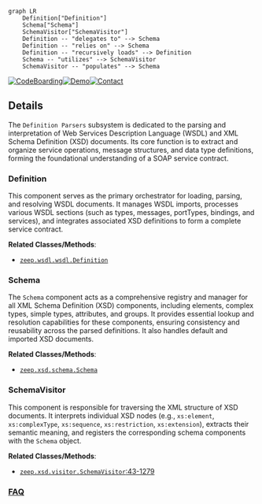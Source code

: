 ```mermaid
graph LR
    Definition["Definition"]
    Schema["Schema"]
    SchemaVisitor["SchemaVisitor"]
    Definition -- "delegates to" --> Schema
    Definition -- "relies on" --> Schema
    Definition -- "recursively loads" --> Definition
    Schema -- "utilizes" --> SchemaVisitor
    SchemaVisitor -- "populates" --> Schema
```

[![CodeBoarding](https://img.shields.io/badge/Generated%20by-CodeBoarding-9cf?style=flat-square)](https://github.com/CodeBoarding/GeneratedOnBoardings)[![Demo](https://img.shields.io/badge/Try%20our-Demo-blue?style=flat-square)](https://www.codeboarding.org/demo)[![Contact](https://img.shields.io/badge/Contact%20us%20-%20contact@codeboarding.org-lightgrey?style=flat-square)](mailto:contact@codeboarding.org)

## Details

The `Definition Parsers` subsystem is dedicated to the parsing and interpretation of Web Services Description Language (WSDL) and XML Schema Definition (XSD) documents. Its core function is to extract and organize service operations, message structures, and data type definitions, forming the foundational understanding of a SOAP service contract.

### Definition
This component serves as the primary orchestrator for loading, parsing, and resolving WSDL documents. It manages WSDL imports, processes various WSDL sections (such as types, messages, portTypes, bindings, and services), and integrates associated XSD definitions to form a complete service contract.


**Related Classes/Methods**:

- <a href="https://github.com/mvantellingen/python-zeep/blob/main/src/zeep/wsdl/wsdl.py" target="_blank" rel="noopener noreferrer">`zeep.wsdl.wsdl.Definition`</a>


### Schema
The `Schema` component acts as a comprehensive registry and manager for all XML Schema Definition (XSD) components, including elements, complex types, simple types, attributes, and groups. It provides essential lookup and resolution capabilities for these components, ensuring consistency and reusability across the parsed definitions. It also handles default and imported XSD documents.


**Related Classes/Methods**:

- <a href="https://github.com/mvantellingen/python-zeep/blob/main/src/zeep/xsd/schema.py" target="_blank" rel="noopener noreferrer">`zeep.xsd.schema.Schema`</a>


### SchemaVisitor
This component is responsible for traversing the XML structure of XSD documents. It interprets individual XSD nodes (e.g., `xs:element`, `xs:complexType`, `xs:sequence`, `xs:restriction`, `xs:extension`), extracts their semantic meaning, and registers the corresponding schema components with the `Schema` object.


**Related Classes/Methods**:

- <a href="https://github.com/mvantellingen/python-zeep/blob/main/src/zeep/xsd/visitor.py#L43-L1279" target="_blank" rel="noopener noreferrer">`zeep.xsd.visitor.SchemaVisitor`:43-1279</a>




### [FAQ](https://github.com/CodeBoarding/GeneratedOnBoardings/tree/main?tab=readme-ov-file#faq)